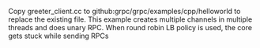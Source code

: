 Copy greeter_client.cc to github:grpc/grpc/examples/cpp/helloworld to replace
the existing file. This example creates multiple channels in multiple threads
and does unary RPC. When round robin LB policy is used, the core gets stuck
while sending RPCs
